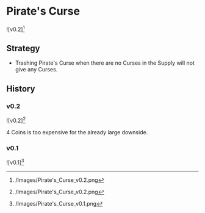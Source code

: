 # Pirate's Curse

![v0.2][^2]

## Strategy

- Trashing Pirate's Curse when there are no Curses in the Supply will not give
any Curses.

## History

### v0.2

![v0.2][^2]

4 Coins is too expensive for the already large downside.

### v0.1

![v0.1][^1]

[^1]: /Images/Pirate's_Curse_v0.1.png
[^2]: /Images/Pirate's_Curse_v0.2.png